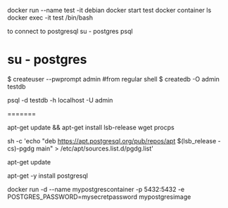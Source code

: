 docker run --name test -it debian
docker start test
docker container ls
docker exec -it test /bin/bash

to connect to postgresql
su - postgres
psql

# su - postgres

$ createuser --pwprompt admin #from regular shell
$ createdb -O admin testdb

psql -d testdb -h localhost -U admin

=======

apt-get update && apt-get install lsb-release wget procps

sh -c 'echo "deb https://apt.postgresql.org/pub/repos/apt $(lsb_release -cs)-pgdg main" > /etc/apt/sources.list.d/pgdg.list'

apt-get update

apt-get -y install postgresql

docker run -d --name mypostgrescontainer -p 5432:5432 -e POSTGRES_PASSWORD=mysecretpassword mypostgresimage
